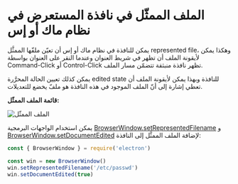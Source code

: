 # الملف الممثّل في نافذة المستعرض في نظام ماك أو إس

يمكن للنافذة في نظام ماك أو إس أن تعيّن ملفّها الممثَّل represented file، وهكذا يمكن لأيقونة الملف أن تظهر في شريط العنوان وعندما النقر على العنوان بواسطة Command-Click أو Control-Click تظهر نافذة منبثقة تتضمّن مسار الملف.

يمكن كذلك تعيين الحالة المحرَّرة edited state للنافذة وبهذا يمكن لأيقونة الملف أن تعطي إشارة إلى أنّ الملف الموجود في هذه النافذة هو ملفّ يخضع للتعديلات.

**قائمة الملف الممثّل:**

![الملف الممثّل](https://cloud.githubusercontent.com/assets/639601/5082061/670a949a-6f14-11e4-987a-9aaa04b23c1d.png)

يمكن استخدام الواجهات البرمجية [BrowserWindow.setRepresentedFilename](../api/browser-window.md#winsetrepresentedfilenamefilename-macos) و [BrowserWindow.setDocumentEdited](../api/browser-window.md#winsetdocumenteditededited-macos) لإضافة الملف الممثَّل إلى النافذة:

```javascript
const { BrowserWindow } = require('electron')

const win = new BrowserWindow()
win.setRepresentedFilename('/etc/passwd')
win.setDocumentEdited(true)
```
